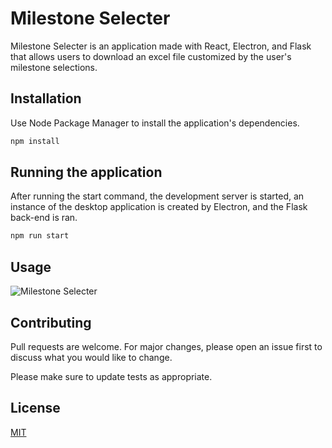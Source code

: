 # Milestone Selecter

Milestone Selecter is an application made with React, Electron, and Flask that allows users to download an excel file customized by the user's milestone selections.

## Installation

Use Node Package Manager to install the application's dependencies.

```bash
npm install
```

## Running the application

After running the start command, the development server is started, an instance of the desktop application is created by Electron, and the Flask back-end is ran.

```bash
npm run start
```

## Usage

![Milestone Selecter](https://i.imgur.com/LVKE4eY.jpg)

## Contributing

Pull requests are welcome. For major changes, please open an issue first to discuss what you would like to change.

Please make sure to update tests as appropriate.

## License

[MIT](https://choosealicense.com/licenses/mit/)

